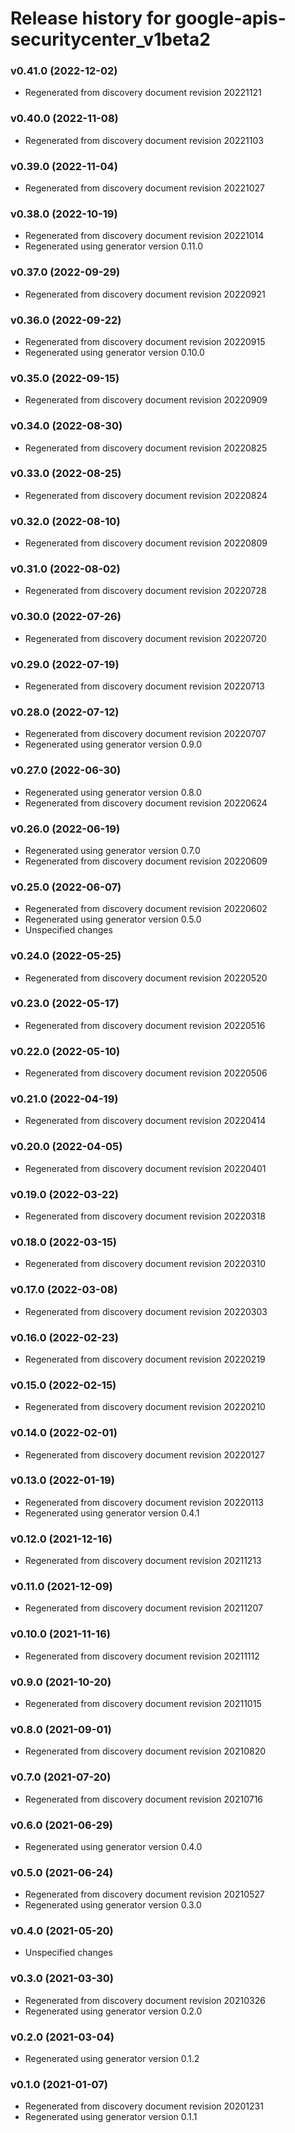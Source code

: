 # Release history for google-apis-securitycenter_v1beta2

### v0.41.0 (2022-12-02)

* Regenerated from discovery document revision 20221121

### v0.40.0 (2022-11-08)

* Regenerated from discovery document revision 20221103

### v0.39.0 (2022-11-04)

* Regenerated from discovery document revision 20221027

### v0.38.0 (2022-10-19)

* Regenerated from discovery document revision 20221014
* Regenerated using generator version 0.11.0

### v0.37.0 (2022-09-29)

* Regenerated from discovery document revision 20220921

### v0.36.0 (2022-09-22)

* Regenerated from discovery document revision 20220915
* Regenerated using generator version 0.10.0

### v0.35.0 (2022-09-15)

* Regenerated from discovery document revision 20220909

### v0.34.0 (2022-08-30)

* Regenerated from discovery document revision 20220825

### v0.33.0 (2022-08-25)

* Regenerated from discovery document revision 20220824

### v0.32.0 (2022-08-10)

* Regenerated from discovery document revision 20220809

### v0.31.0 (2022-08-02)

* Regenerated from discovery document revision 20220728

### v0.30.0 (2022-07-26)

* Regenerated from discovery document revision 20220720

### v0.29.0 (2022-07-19)

* Regenerated from discovery document revision 20220713

### v0.28.0 (2022-07-12)

* Regenerated from discovery document revision 20220707
* Regenerated using generator version 0.9.0

### v0.27.0 (2022-06-30)

* Regenerated using generator version 0.8.0
* Regenerated from discovery document revision 20220624

### v0.26.0 (2022-06-19)

* Regenerated using generator version 0.7.0
* Regenerated from discovery document revision 20220609

### v0.25.0 (2022-06-07)

* Regenerated from discovery document revision 20220602
* Regenerated using generator version 0.5.0
* Unspecified changes

### v0.24.0 (2022-05-25)

* Regenerated from discovery document revision 20220520

### v0.23.0 (2022-05-17)

* Regenerated from discovery document revision 20220516

### v0.22.0 (2022-05-10)

* Regenerated from discovery document revision 20220506

### v0.21.0 (2022-04-19)

* Regenerated from discovery document revision 20220414

### v0.20.0 (2022-04-05)

* Regenerated from discovery document revision 20220401

### v0.19.0 (2022-03-22)

* Regenerated from discovery document revision 20220318

### v0.18.0 (2022-03-15)

* Regenerated from discovery document revision 20220310

### v0.17.0 (2022-03-08)

* Regenerated from discovery document revision 20220303

### v0.16.0 (2022-02-23)

* Regenerated from discovery document revision 20220219

### v0.15.0 (2022-02-15)

* Regenerated from discovery document revision 20220210

### v0.14.0 (2022-02-01)

* Regenerated from discovery document revision 20220127

### v0.13.0 (2022-01-19)

* Regenerated from discovery document revision 20220113
* Regenerated using generator version 0.4.1

### v0.12.0 (2021-12-16)

* Regenerated from discovery document revision 20211213

### v0.11.0 (2021-12-09)

* Regenerated from discovery document revision 20211207

### v0.10.0 (2021-11-16)

* Regenerated from discovery document revision 20211112

### v0.9.0 (2021-10-20)

* Regenerated from discovery document revision 20211015

### v0.8.0 (2021-09-01)

* Regenerated from discovery document revision 20210820

### v0.7.0 (2021-07-20)

* Regenerated from discovery document revision 20210716

### v0.6.0 (2021-06-29)

* Regenerated using generator version 0.4.0

### v0.5.0 (2021-06-24)

* Regenerated from discovery document revision 20210527
* Regenerated using generator version 0.3.0

### v0.4.0 (2021-05-20)

* Unspecified changes

### v0.3.0 (2021-03-30)

* Regenerated from discovery document revision 20210326
* Regenerated using generator version 0.2.0

### v0.2.0 (2021-03-04)

* Regenerated using generator version 0.1.2

### v0.1.0 (2021-01-07)

* Regenerated from discovery document revision 20201231
* Regenerated using generator version 0.1.1

